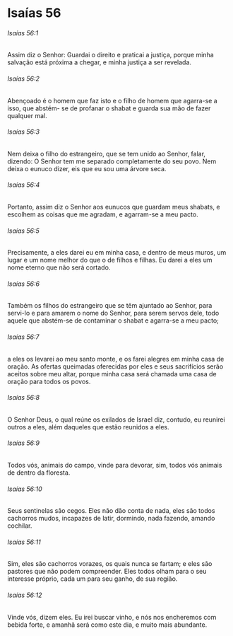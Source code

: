 # Isaías 56

###### Isaías 56:1

Assim diz o Senhor: Guardai o direito e praticai a justiça, porque minha salvação está próxima a chegar, e minha justiça a ser revelada.

###### Isaías 56:2

Abençoado é o homem que faz isto e o filho de homem que agarra-se a isso, que abstém- se de profanar o shabat e guarda sua mão de fazer qualquer mal.

###### Isaías 56:3

Nem deixa o filho do estrangeiro, que se tem unido ao Senhor, falar, dizendo: O Senhor tem me separado completamente do seu povo. Nem deixa o eunuco dizer, eis que eu sou uma árvore seca.

###### Isaías 56:4

Portanto, assim diz o Senhor aos eunucos que guardam meus shabats, e escolhem as coisas que me agradam, e agarram-se a meu pacto.

###### Isaías 56:5

Precisamente, a eles darei eu em minha casa, e dentro de meus muros, um lugar e um nome melhor do que o de filhos e filhas. Eu darei a eles um nome eterno que não será cortado.

###### Isaías 56:6

Também os filhos do estrangeiro que se têm ajuntado ao Senhor, para servi-lo e para amarem o nome do Senhor, para serem servos dele, todo aquele que abstém-se de contaminar o shabat e agarra-se a meu pacto;

###### Isaías 56:7

a eles os levarei ao meu santo monte, e os farei alegres em minha casa de oração. As ofertas queimadas oferecidas por eles e seus sacrifícios serão aceitos sobre meu altar, porque minha casa será chamada uma casa de oração para todos os povos.

###### Isaías 56:8

O Senhor Deus, o qual reúne os exilados de Israel diz, contudo, eu reunirei outros a eles, além daqueles que estão reunidos a eles.

###### Isaías 56:9

Todos vós, animais do campo, vinde para devorar, sim, todos vós animais de dentro da floresta.

###### Isaías 56:10

Seus sentinelas são cegos. Eles não dão conta de nada, eles são todos cachorros mudos, incapazes de latir, dormindo, nada fazendo, amando cochilar.

###### Isaías 56:11

Sim, eles são cachorros vorazes, os quais nunca se fartam; e eles são pastores que não podem compreender. Eles todos olham para o seu interesse próprio, cada um para seu ganho, de sua região.

###### Isaías 56:12

Vinde vós, dizem eles. Eu irei buscar vinho, e nós nos encheremos com bebida forte, e amanhã será como este dia, e muito mais abundante.

